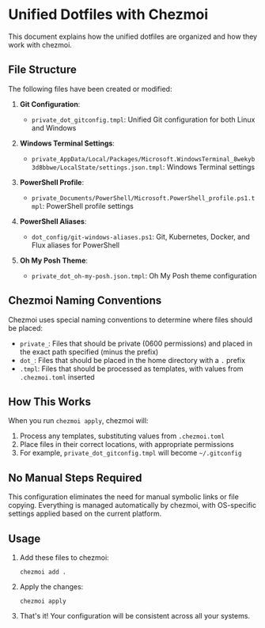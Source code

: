 # Unified Dotfiles with Chezmoi

This document explains how the unified dotfiles are organized and how they work with chezmoi.

## File Structure

The following files have been created or modified:

1. **Git Configuration**:
   - `private_dot_gitconfig.tmpl`: Unified Git configuration for both Linux and Windows

2. **Windows Terminal Settings**:
   - `private_AppData/Local/Packages/Microsoft.WindowsTerminal_8wekyb3d8bbwe/LocalState/settings.json.tmpl`: Windows Terminal settings

3. **PowerShell Profile**:
   - `private_Documents/PowerShell/Microsoft.PowerShell_profile.ps1.tmpl`: PowerShell profile settings

4. **PowerShell Aliases**:
   - `dot_config/git-windows-aliases.ps1`: Git, Kubernetes, Docker, and Flux aliases for PowerShell

5. **Oh My Posh Theme**:
   - `private_dot_oh-my-posh.json.tmpl`: Oh My Posh theme configuration

## Chezmoi Naming Conventions

Chezmoi uses special naming conventions to determine where files should be placed:

- `private_`: Files that should be private (0600 permissions) and placed in the exact path specified (minus the prefix)
- `dot_`: Files that should be placed in the home directory with a `.` prefix
- `.tmpl`: Files that should be processed as templates, with values from `.chezmoi.toml` inserted

## How This Works

When you run `chezmoi apply`, chezmoi will:

1. Process any templates, substituting values from `.chezmoi.toml`
2. Place files in their correct locations, with appropriate permissions
3. For example, `private_dot_gitconfig.tmpl` will become `~/.gitconfig`

## No Manual Steps Required

This configuration eliminates the need for manual symbolic links or file copying. Everything is managed automatically by chezmoi, with OS-specific settings applied based on the current platform.

## Usage

1. Add these files to chezmoi:
   ```
   chezmoi add .
   ```

2. Apply the changes:
   ```
   chezmoi apply
   ```

3. That's it! Your configuration will be consistent across all your systems.
